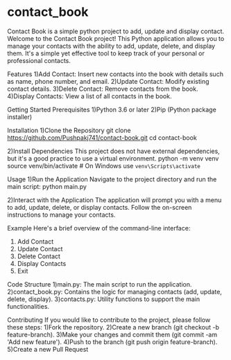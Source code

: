 # contact_book
Contact Book is a simple python project to add, update and display contact.
Welcome to the Contact Book project! This Python application allows you to manage your contacts with the ability to add, update, delete, and display them. It's a simple yet effective tool to keep track of your personal or professional contacts.

Features
1)Add Contact: Insert new contacts into the book with details such as name, phone number, and email.
2)Update Contact: Modify existing contact details.
3)Delete Contact: Remove contacts from the book.
4)Display Contacts: View a list of all contacts in the book.

Getting Started
Prerequisites
1)Python 3.6 or later
2)Pip (Python package installer)

Installation
1)Clone the Repository
git clone https://github.com/Pushpakj741/contact-book.git
cd contact-book

2)Install Dependencies
This project does not have external dependencies, but it's a good practice to use a virtual environment.
python -m venv venv
source venv/bin/activate  # On Windows use `venv\Scripts\activate`

Usage
1)Run the Application
Navigate to the project directory and run the main script:
python main.py

2)Interact with the Application
The application will prompt you with a menu to add, update, delete, or display contacts. Follow the on-screen instructions to manage your contacts.

Example
Here's a brief overview of the command-line interface:
1. Add Contact
2. Update Contact
3. Delete Contact
4. Display Contacts
5. Exit

Code Structure
1)main.py: The main script to run the application.
2)contact_book.py: Contains the logic for managing contacts (add, update, delete, display).
3)contacts.py: Utility functions to support the main functionalities.

Contributing
If you would like to contribute to the project, please follow these steps:
1)Fork the repository.
2)Create a new branch (git checkout -b feature-branch).
3)Make your changes and commit them (git commit -am 'Add new feature').
4)Push to the branch (git push origin feature-branch).
5)Create a new Pull Request

